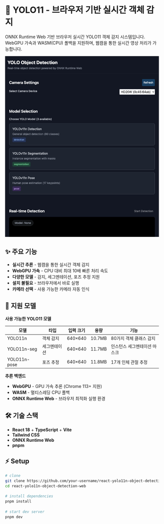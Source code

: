 # 🎯 YOLO11 - 브라우저 기반 실시간 객체 감지

ONNX Runtime Web 기반 브라우저 실시간 YOLO11 객체 감지 시스템입니다.
WebGPU 가속과 WASM(CPU) 폴백을 지원하며, 웹캠을 통한 실시간 영상 처리가 가능합니다.

![YOLO11 웹 데모](/public/screen.png)

## ✨ 주요 기능

- **실시간 추론** - 웹캠을 통한 실시간 객체 감지
- **WebGPU 가속** - CPU 대비 최대 10배 빠른 처리 속도
- **다양한 모델** - 감지, 세그멘테이션, 포즈 추정 지원
- **설치 불필요** - 브라우저에서 바로 실행
- **카메라 선택** - 사용 가능한 카메라 자동 인식

## 🚀 지원 모델

**사용 가능한 YOLO11 모델**

| 모델         | 타입         | 입력 크기 | 용량   | 기능                         |
| ------------ | ------------ | --------- | ------ | ---------------------------- |
| YOLO11n      | 객체 감지    | 640×640   | 10.7MB | 80가지 객체 클래스 감지      |
| YOLO11n-seg  | 세그멘테이션 | 640×640   | 11.7MB | 인스턴스 세그멘테이션 마스크 |
| YOLO11n-pose | 포즈 추정    | 640×640   | 11.8MB | 17개 인체 관절 추정          |

**추론 백엔드**

- **WebGPU** - GPU 가속 추론 (Chrome 113+ 지원)
- **WASM** - 멀티스레딩 CPU 폴백
- **ONNX Runtime Web** - 브라우저 최적화 실행 환경

## 🛠️ 기술 스택

- **React 18** + **TypeScript** + **Vite**
- **Tailwind CSS**
- **ONNX Runtime Web**
- **pnpm**

## ⚡ Setup

```bash
# clone
git clone https://github.com/your-username/react-yolo11n-object-detection-web.git
cd react-yolo11n-object-detection-web

# install dependencies
pnpm install

# start dev server
pnpm dev
```
